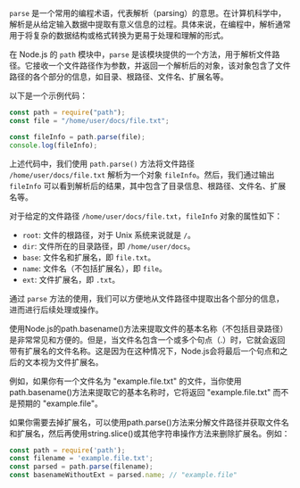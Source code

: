 `parse` 是一个常用的编程术语，代表解析（parsing）的意思。在计算机科学中，解析是从给定输入数据中提取有意义信息的过程。具体来说，在编程中，解析通常用于将复杂的数据结构或格式转换为更易于处理和理解的形式。

在 Node.js 的 `path` 模块中，`parse` 是该模块提供的一个方法，用于解析文件路径。它接收一个文件路径作为参数，并返回一个解析后的对象，该对象包含了文件路径的各个部分的信息，如目录、根路径、文件名、扩展名等。

以下是一个示例代码：

```javascript
const path = require("path");
const file = "/home/user/docs/file.txt";

const fileInfo = path.parse(file);
console.log(fileInfo);
```

上述代码中，我们使用 `path.parse()` 方法将文件路径 `/home/user/docs/file.txt` 解析为一个对象 `fileInfo`。然后，我们通过输出 `fileInfo` 可以看到解析后的结果，其中包含了目录信息、根路径、文件名、扩展名等。

对于给定的文件路径 `/home/user/docs/file.txt`，`fileInfo` 对象的属性如下：
- `root`: 文件的根路径，对于 Unix 系统来说就是 `/`。
- `dir`: 文件所在的目录路径，即 `/home/user/docs`。
- `base`: 文件名和扩展名，即 `file.txt`。
- `name`: 文件名（不包括扩展名），即 `file`。
- `ext`: 文件扩展名，即 `.txt`。

通过 `parse` 方法的使用，我们可以方便地从文件路径中提取出各个部分的信息，进而进行后续处理或操作。

使用Node.js的path.basename()方法来提取文件的基本名称（不包括目录路径）是非常常见和方便的。但是，当文件名包含一个或多个句点（.）时，它就会返回带有扩展名的文件名称。这是因为在这种情况下，Node.js会将最后一个句点和之后的文本视为文件扩展名。

例如，如果你有一个文件名为 "example.file.txt" 的文件，当你使用path.basename()方法来提取它的基本名称时，它将返回 "example.file.txt" 而不是预期的 "example.file"。

如果你需要去掉扩展名，可以使用path.parse()方法来分解文件路径并获取文件名和扩展名，然后再使用string.slice()或其他字符串操作方法来删除扩展名。例如：

```javascript
const path = require('path');
const filename = 'example.file.txt';
const parsed = path.parse(filename);
const basenameWithoutExt = parsed.name; // "example.file"
```